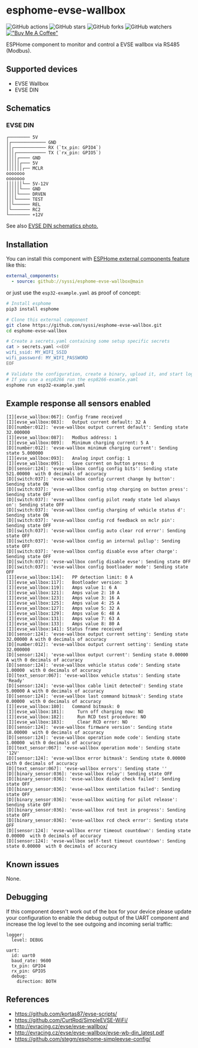 # esphome-evse-wallbox

![GitHub actions](https://github.com/syssi/esphome-evse-wallbox/actions/workflows/ci.yaml/badge.svg)
![GitHub stars](https://img.shields.io/github/stars/syssi/esphome-evse-wallbox)
![GitHub forks](https://img.shields.io/github/forks/syssi/esphome-evse-wallbox)
![GitHub watchers](https://img.shields.io/github/watchers/syssi/esphome-evse-wallbox)
[!["Buy Me A Coffee"](https://img.shields.io/badge/buy%20me%20a%20coffee-donate-yellow.svg)](https://www.buymeacoffee.com/syssi)

ESPHome component to monitor and control a EVSE wallbox via RS485 (Modbus).

## Supported devices

* EVSE Wallbox
* EVSE DIN

## Schematics

### EVSE DIN

```
┌──────── 5V
│┌───────────── GND
││┌──────────── RX (`tx_pin: GPIO4`)
│││┌─────────── TX (`rx_pin: GPIO5`)
││││┌──── GND
│││││┌─── 5V
││││││┌── MCLR
ooooooo
ooooooo
││││││└── 5V-12V
│││││└─── GND
││││└──── DRVEN
│││└───── TEST
││└────── REL
│└─────── RC2
└──────── +12V
```

See also [EVSE DIN schematics photo.](images/schematics-evse-din.png "EVSE DIN schematics")

## Installation

You can install this component with [ESPHome external components feature](https://esphome.io/components/external_components.html) like this:
```yaml
external_components:
  - source: github://syssi/esphome-evse-wallbox@main
```

or just use the `esp32-example.yaml` as proof of concept:

```bash
# Install esphome
pip3 install esphome

# Clone this external component
git clone https://github.com/syssi/esphome-evse-wallbox.git
cd esphome-evse-wallbox

# Create a secrets.yaml containing some setup specific secrets
cat > secrets.yaml <<EOF
wifi_ssid: MY_WIFI_SSID
wifi_password: MY_WIFI_PASSWORD
EOF

# Validate the configuration, create a binary, upload it, and start logs
# If you use a esp8266 run the esp8266-examle.yaml
esphome run esp32-example.yaml
```

## Example response all sensors enabled

```
[I][evse_wallbox:067]: Config frame received
[I][evse_wallbox:083]:   Output current default: 32 A
[D][number:012]: 'evse-wallbox output current default': Sending state 32.000000
[I][evse_wallbox:087]:   Modbus address: 1
[I][evse_wallbox:089]:   Minimum charging current: 5 A
[D][number:012]: 'evse-wallbox minimum charging current': Sending state 5.000000
[I][evse_wallbox:093]:   Analog input config: 1
[I][evse_wallbox:095]:   Save current on button press: 0
[D][sensor:124]: 'evse-wallbox config config bits': Sending state 521.00000  with 0 decimals of accuracy
[D][switch:037]: 'evse-wallbox config current change by button': Sending state ON
[D][switch:037]: 'evse-wallbox config stop charging on button press': Sending state OFF
[D][switch:037]: 'evse-wallbox config pilot ready state led always on': Sending state OFF
[D][switch:037]: 'evse-wallbox config charging of vehicle status d': Sending state ON
[D][switch:037]: 'evse-wallbox config rcd feedback on mclr pin': Sending state OFF
[D][switch:037]: 'evse-wallbox config auto clear rcd error': Sending state OFF
[D][switch:037]: 'evse-wallbox config an internal pullup': Sending state OFF
[D][switch:037]: 'evse-wallbox config disable evse after charge': Sending state OFF
[D][switch:037]: 'evse-wallbox config disable evse': Sending state OFF
[D][switch:037]: 'evse-wallbox config bootloader mode': Sending state OFF
[I][evse_wallbox:114]:   PP detection limit: 0 A
[I][evse_wallbox:117]:   Bootloader version: 3
[I][evse_wallbox:119]:   Amps value 1: 6 A
[I][evse_wallbox:121]:   Amps value 2: 10 A
[I][evse_wallbox:123]:   Amps value 3: 16 A
[I][evse_wallbox:125]:   Amps value 4: 25 A
[I][evse_wallbox:127]:   Amps value 5: 32 A
[I][evse_wallbox:129]:   Amps value 6: 48 A
[I][evse_wallbox:131]:   Amps value 7: 63 A
[I][evse_wallbox:133]:   Amps value 8: 80 A
[I][evse_wallbox:141]: Status frame received
[D][sensor:124]: 'evse-wallbox output current setting': Sending state 32.00000 A with 0 decimals of accuracy
[D][number:012]: 'evse-wallbox output current setting': Sending state 32.000000
[D][sensor:124]: 'evse-wallbox output current': Sending state 0.00000 A with 0 decimals of accuracy
[D][sensor:124]: 'evse-wallbox vehicle status code': Sending state 1.00000  with 0 decimals of accuracy
[D][text_sensor:067]: 'evse-wallbox vehicle status': Sending state 'Ready'
[D][sensor:124]: 'evse-wallbox cable limit detected': Sending state 5.00000 A with 0 decimals of accuracy
[D][sensor:124]: 'evse-wallbox last command bitmask': Sending state 0.00000  with 0 decimals of accuracy
[I][evse_wallbox:180]:   Command bitmask: 0
[I][evse_wallbox:181]:     Turn off charging now: NO
[I][evse_wallbox:182]:     Run RCD test procedure: NO
[I][evse_wallbox:183]:     Clear RCD error: NO
[D][sensor:124]: 'evse-wallbox firmware version': Sending state 18.00000  with 0 decimals of accuracy
[D][sensor:124]: 'evse-wallbox operation mode code': Sending state 1.00000  with 0 decimals of accuracy
[D][text_sensor:067]: 'evse-wallbox operation mode': Sending state '12V'
[D][sensor:124]: 'evse-wallbox error bitmask': Sending state 0.00000  with 0 decimals of accuracy
[D][text_sensor:067]: 'evse-wallbox errors': Sending state ''
[D][binary_sensor:036]: 'evse-wallbox relay': Sending state OFF
[D][binary_sensor:036]: 'evse-wallbox diode check failed': Sending state OFF
[D][binary_sensor:036]: 'evse-wallbox ventilation failed': Sending state OFF
[D][binary_sensor:036]: 'evse-wallbox waiting for pilot release': Sending state OFF
[D][binary_sensor:036]: 'evse-wallbox rcd test in progress': Sending state OFF
[D][binary_sensor:036]: 'evse-wallbox rcd check error': Sending state OFF
[D][sensor:124]: 'evse-wallbox error timeout countdown': Sending state 0.00000  with 0 decimals of accuracy
[D][sensor:124]: 'evse-wallbox self-test timeout countdown': Sending state 0.00000  with 0 decimals of accuracy
```

## Known issues

None.

## Debugging

If this component doesn't work out of the box for your device please update your configuration to enable the debug output of the UART component and increase the log level to the see outgoing and incoming serial traffic:

```
logger:
  level: DEBUG

uart:
  id: uart0
  baud_rate: 9600
  tx_pin: GPIO4
  rx_pin: GPIO5
  debug:
    direction: BOTH
```

## References

* https://github.com/kortas87/evse-scripts/
* https://github.com/CurtRod/SimpleEVSE-WiFi/
* http://evracing.cz/evse/evse-wallbox/
* http://evracing.cz/evse/evse-wallbox/evse-wb-din_latest.pdf
* https://github.com/stegm/esphome-simpleevse-config/
